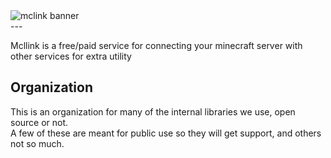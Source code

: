 <div>
<img alt="mclink banner" src="https://i.imgur.com/n9AQgpF.png" align="center" />
</div>
---

Mcllink is a free/paid service for connecting your minecraft server with other services for extra utility

## Organization

This is an organization for many of the internal libraries we use, open source or not.  
A few of these are meant for public use so they will get support, and others not so much.